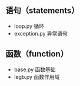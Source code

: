 
## 语句（statements）
- loop.py 循环
- exception.py 异常语句

## 函数（function）
- base.py 函数基础
- legb.py 函数作用域
